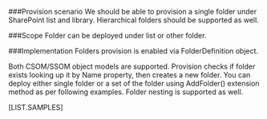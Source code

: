 ﻿<properties 
	  pageTitle="FolderDefinition" 
    pageName="FolderDefinition"
        parentPageId="spmeta2/definitions/sharepoint-foundation"
/>

###Provision scenario
We should be able to provision a single folder under SharePoint list and library.
Hierarchical folders should be supported as well.

###Scope
Folder can be deployed under list or other folder. 

###Implementation
Folders provision is enabled via FolderDefinition object.

Both CSOM/SSOM object models are supported. Provision checks if folder exists looking up it by Name property, then creates a new folder. You can deploy either single folder or a set of the folder using AddFolder() extension method as per following examples. Folder nesting is supported as well.

[LIST.SAMPLES]
